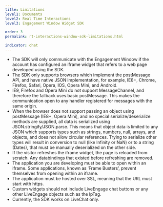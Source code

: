 ```yaml
---
title: Limitations
level1: Documents
level2: Real Time Interactions
level3: Engagement Window Widget SDK

order: 3
permalink: rt-interactions-window-sdk-limitations.html

indicator: chat
---
```


- The SDK will only communicate with the Engagement Window if the account has
configured an iframe widget that refers to a web page developed using the SDK.
- The SDK only supports browsers which implement the postMessage API, and have
native JSON implementation, for example, IE8+, Chrome, Firefox, Safari, Opera, IOS,
Opera Mini, and Android.
- IE9, Firefox and Opera Mini do not support MessageChannel, and therefore the fallback
uses basic postMessage. This makes the communication open to any handler
registered for messages with the same origin.
- When the browser does not support passing an object using postMessage (IE8+, Opera
Mini), and no special serialize/deserialize methods are supplied, all data is serialized
using JSON.stringify/JSON.parse. This means that object data is limited to any JSON
which supports types such as strings, numbers, null, arrays, and objects, and does not
allow circular references. Trying to serialize other types will result in conversion to null
(like Infinity or NaN) or to a string (Dates), that must be manually deserialized on the
other side.
- If the visitor refreshes the iframe widget, the page is reloaded from scratch. Any
databindings that existed before refreshing are removed.
- The application you are developing must be able to open within an iframe. Some
applications, known as ‘Frame Busters’, prevent themselves from opening within an
iframe.
- The application must be hosted over SSL, meaning that the URL must start with https.
- Custom widgets should not include LiveEngage chat buttons or any other LiveEngage
objects such as the lpTag.
- Currently, the SDK works on LiveChat only.
